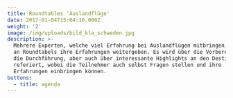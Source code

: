 ```yaml
---
title: Roundtables 'Auslandflüge'
date: 2017-01-04T15:04:10.000Z
weight: '2'
image: /img/uploads/bild_kla_schweden.jpg
description: >-
  Mehrere Experten, welche viel Erfahrung bei Auslandflügen mitbringen, werden
  an Roundtabels ihre Erfahrungen weitergeben. Es wird über die Vorbereitung,
  die Durchführung, aber auch über interessante Highlights an den Destinationen
  referiert, wobei die Teilnehmer auch selbst Fragen stellen und ihre
  Erfahrungen einbringen können.
buttons:
  - title: agenda
---
```


